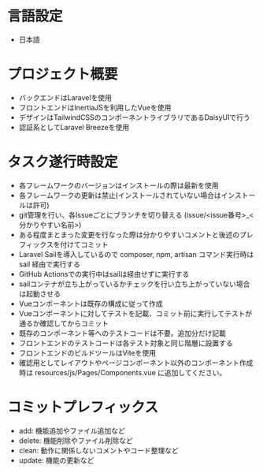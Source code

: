 # 言語設定
- 日本語

# プロジェクト概要
- バックエンドはLaravelを使用
- フロントエンドはInertiaJSを利用したVueを使用
- デザインはTailwindCSSのコンポーネントライブラリであるDaisyUIで行う
- 認証系としてLaravel Breezeを使用

# タスク遂行時設定
- 各フレームワークのバージョンはインストールの際は最新を使用
- 各フレームワークの更新は禁止(インストールされていない場合はインストールは許可)
- git管理を行い、各Issueごとにブランチを切り替える (issue/<issue番号>_<分かりやすい名前>)
- ある程度まとまった変更を行なった際は分かりやすいコメントと後述のプレフィックスを付けてコミット
- Laravel Sailを導入しているので composer, npm, artisan コマンド実行時は sail 経由で実行する
- GitHub Actionsでの実行中はsailは経由せずに実行する
- sailコンテナが立ち上がっているかチェックを行い立ち上がっていない場合は起動させる
- Vueコンポーネントは既存の構成に従って作成
- Vueコンポーネントに対してテストを記載、コミット前に実行してテストが通るか確認してからコミット
- 既存のコンポーネント等へのテストコードは不要。追加分だけ記載
- フロントエンドのテストコードは各テスト対象と同じ階層に設置する
- フロントエンドのビルドツールはViteを使用
- 確認用としてレイアウトやページコンポーネント以外のコンポーネント作成時は resources/js/Pages/Components.vue に追加してください。

# コミットプレフィックス
- add: 機能追加やファイル追加など
- delete: 機能削除やファイル削除など
- clean: 動作に関係しないコメントやコード整理など
- update: 機能の更新など
